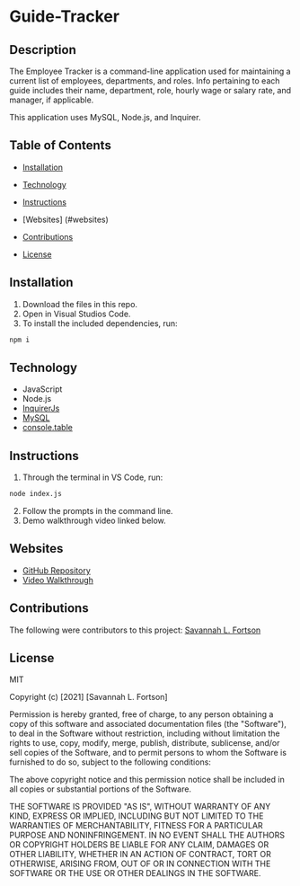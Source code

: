 # Guide-Tracker

## Description

The Employee Tracker is a command-line application used for maintaining a current list of employees, departments, and roles. Info pertaining to each guide includes their name, department, role, hourly wage or salary rate, and manager, if applicable.

This application uses MySQL, Node.js, and Inquirer.

## Table of Contents

-   [Installation](#installation)

-   [Technology](#technology)

-   [Instructions](#instructions)

-   [Websites] (#websites)

-   [Contributions](#contributions)

-   [License](#license)

## Installation

1. Download the files in this repo.
2. Open in Visual Studios Code.
3. To install the included dependencies, run:

```bash
npm i
```

## Technology

-   JavaScript
-   Node.js
-   [InquirerJs](https://www.npmjs.com/package/inquirer/v/0.2.3)
-   [MySQL](https://www.npmjs.com/package/mysql)
-   [console.table](https://www.npmjs.com/package/console.table)

## Instructions

1. Through the terminal in VS Code, run:

```bash
node index.js
```

2. Follow the prompts in the command line.
3. Demo walkthrough video linked below.

## Websites

-   [GitHub Repository](https://github.com/SavannahF/guide_tracker)
-   [Video Walkthrough]()

## Contributions

The following were contributors to this project: [Savannah L. Fortson](https://github.com/SavannahF)

## License

MIT

Copyright (c) [2021] [Savannah L. Fortson]

Permission is hereby granted, free of charge, to any person obtaining a copy
of this software and associated documentation files (the "Software"), to deal
in the Software without restriction, including without limitation the rights
to use, copy, modify, merge, publish, distribute, sublicense, and/or sell
copies of the Software, and to permit persons to whom the Software is
furnished to do so, subject to the following conditions:

The above copyright notice and this permission notice shall be included in all
copies or substantial portions of the Software.

THE SOFTWARE IS PROVIDED "AS IS", WITHOUT WARRANTY OF ANY KIND, EXPRESS OR
IMPLIED, INCLUDING BUT NOT LIMITED TO THE WARRANTIES OF MERCHANTABILITY,
FITNESS FOR A PARTICULAR PURPOSE AND NONINFRINGEMENT. IN NO EVENT SHALL THE
AUTHORS OR COPYRIGHT HOLDERS BE LIABLE FOR ANY CLAIM, DAMAGES OR OTHER
LIABILITY, WHETHER IN AN ACTION OF CONTRACT, TORT OR OTHERWISE, ARISING FROM,
OUT OF OR IN CONNECTION WITH THE SOFTWARE OR THE USE OR OTHER DEALINGS IN THE
SOFTWARE.
